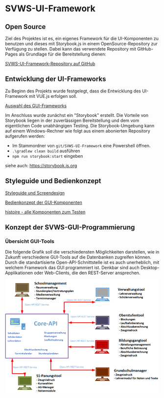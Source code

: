 # SVWS-UI-Framework

## Open Source
Ziel des Projektes ist es, ein eigenes Framework für die UI-Komponenten zu benutzen 
und dieses mit Storybook.js in einem OpenSource-Repository zur Verfügung zu stellen.
Dabei kann das verwendete Repository mit GitHub-Pages als Grundlage für die Bereitstellung dienen:

[SVWS-UI-Framework-Repository auf GitHub](https://github.com/SVWS-NRW/SVWS-UI-Framework)

## Entwicklung der UI-Frameworks
Zu Beginn des Projekts wurde festgelegt, dass die Entwicklung des UI-Framework mit VUE.js erfolgen soll. 

[Auswahl des GUI-Frameworks](GUI-Auswahl.md)

Im Anschluss wurde zunächst ein "Storybook" erstellt. 
Die Vorteile von Storybook liegen in der zuverlässigen Bereitstellung und dem vom eigentlichen Code unabhängigen Testing.
Die Storybook-Umgebung kann auf einem Windows-Rechner wie folgt aus einem abonierten Repository aufgerufen werden:

* Im Stammordner von `git/SVWS-UI-Framework` eine Powershell öffnen.
* `.\gradlew clean build` ausführen
* `npm run storybook:start` eingeben

siehe auch: https://storybook.js.org


##  Styleguide und Bedienkonzept 

[Styleguide und Screendesign](Styleguide.md)

[Bedienkonzept der GUI-Komponenten](Bedienkonzept.md)

[histoire - alle Komponenten zum Testen](https://svws-ui.netlify.app/)



## Konzept der SVWS-GUI-Programmierung

### Übersicht GUI-Tools
Die folgende Grafik soll die verschiedensten Möglichkeiten darstellen, wie in Zukunft verschiedene GUI-Tools auf die Datenbanken zugreifen können. 
Durch die standartisierte Open-API-Schnittstelle ist es auch unerheblich, mit welchem Framework das GUI programmiert ist. Denkbar sind auch Desktop-Applikationen oder Web-Clients, die den REST-Server ansprechen.


![Übersicht-REST-Server-02](./graphics/Uebersicht-REST-Server-02.png)

